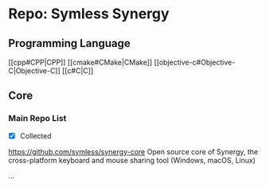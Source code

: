 # Repo: Symless Synergy
## Programming Language
[[cpp#CPP|CPP]] [[cmake#CMake|CMake]] [[objective-c#Objective-C|Objective-C]] [[c#C|C]] 
## Core

### Main Repo List

- [X] Collected

https://github.com/symless/synergy-core
Open source core of Synergy, the cross-platform keyboard and mouse sharing tool (Windows, macOS, Linux) 

...